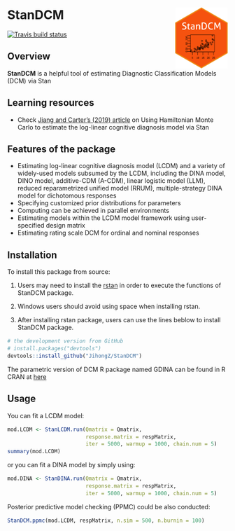 
# StanDCM <a href='https://www.jihongzhang.org/rpackages/'><img src='man/figures/logo.png' align="right" height="139" /></a>

[![Travis build
status](https://travis-ci.org/JihongZ/StanDCM.svg?branch=master)](https://travis-ci.org/JihongZ/StanDCM)

## Overview

**StanDCM** is a helpful tool of estimating Diagnostic Classification
Models (DCM) via Stan

## Learning resources

  - Check [Jiang and Carter’s (2019)
    article](https://doi.org/10.3758/s13428-018-1069-9) on Using
    Hamiltonian Monte Carlo to estimate the log-linear cognitive
    diagnosis model via Stan

## Features of the package

  - Estimating log-linear cognitive diagnosis model (LCDM) and a variety
    of widely-used models subsumed by the LCDM, including the DINA
    model, DINO model, additive-CDM (A-CDM), linear logistic model
    (LLM), reduced reparametrized unified model (RRUM),
    multiple-strategy DINA model for dichotomous responses
  - Specifying customized prior distributions for parameters
  - Computing can be achieved in parallel environments
  - Estimating models within the LCDM model framework using
    user-specified design matrix
  - Estimating rating scale DCM for ordinal and nominal responses

## Installation

To install this package from source:

1)  Users may need to install the
    [rstan](https://github.com/stan-dev/rstan/wiki/RStan-Getting-Started)
    in order to execute the functions of StanDCM package.

2)  Windows users should avoid using space when installing rstan.

3)  After installing rstan package, users can use the lines beblow to
    install StanDCM package.

<!-- end list -->

``` r
# the development version from GitHub
# install.packages("devtools")
devtools::install_github("JihongZ/StanDCM")
```

The parametric version of DCM R package named GDINA can be found in R
CRAN at [here](https://CRAN.R-project.org/package=GDINA)

## Usage

You can fit a LCDM model:

``` r
mod.LCDM <- StanLCDM.run(Qmatrix = Qmatrix,
                         response.matrix = respMatrix,
                         iter = 5000, warmup = 1000, chain.num = 5)
summary(mod.LCDM)
```

or you can fit a DINA model by simply using:

``` r
mod.DINA <- StanDINA.run(Qmatrix = Qmatrix,
                         response.matrix = respMatrix,
                         iter = 5000, warmup = 1000, chain.num = 5)
```

Posterior predictive model checking (PPMC) could be also conducted:

``` r
StanDCM.ppmc(mod.LCDM, respMatrix, n.sim = 500, n.burnin = 100)
```
